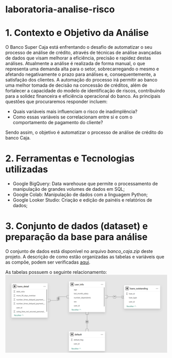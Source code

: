 # laboratoria-analise-risco

# 1. Contexto e Objetivo da Análise

O Banco Super Caja está enfrentando o desafio de automatizar o seu processo de análise de crédito, através de técnicas de análise avançadas de dados que visam melhorar a eficiência, precisão e rapidez destas análises. 
Atualmente a análise é realizada de forma manual, o que representa uma demanda alta para o setor, sobrecarregando o mesmo e afetando negativamente o prazo para análises e, consequentemente, a satisfação dos clientes.
A automação do processo irá permitir ao banco uma melhor tomada de decisão na concessão de créditos, além de fortalecer a capacidade do modelo de identificação de riscos, contribuindo para a solidez financeira e eficiência operacional do banco.
As principais questões que procuraremos responder incluem: 
- Quais variáveis ​​mais influenciam o risco de inadimplência?
- Como essas variáveis ​​se correlacionam entre si e com o comportamento de pagamento do cliente?

Sendo assim, o objetivo é automatizar o processo de análise de crédito do banco Caja.

# 2. Ferramentas e Tecnologias utilizadas
- Google BigQuery: Data warehouse que permite o processamento de manipulação de grandes volumes de dados em SQL;
- Google Colab: Manipulação de dados com a linguagem Python;
- Google Looker Studio: Criação e edição de painéis e relatórios de dados;


# 3. Conjunto de dados (dataset) e preparação da base para análise
O conjunto de dados está disponível no arquivo *banco_caja.zip* deste projeto.
A descrição de como estão organizadas as tabelas e variáveis que as compõe, podem ser verificadas [aqui](Dataset.md).

As tabelas possuem o seguinte relacionamento:
![Relacionamento de tabelas](relacionamento_tablas.png)
